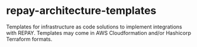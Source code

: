 # repay-architecture-templates
Templates for infrastructure as code solutions to implement integrations with REPAY. Templates may come in AWS Cloudformation and/or Hashicorp Terraform formats.
